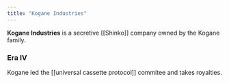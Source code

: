 ```yaml
---
title: "Kogane Industries"
---
```


**Kogane Industries** is a secretive [[Shinko]] company owned by the Kogane family. 

### Era IV

Kogane led the [[universal cassette protocol]] commitee and takes royalties.
